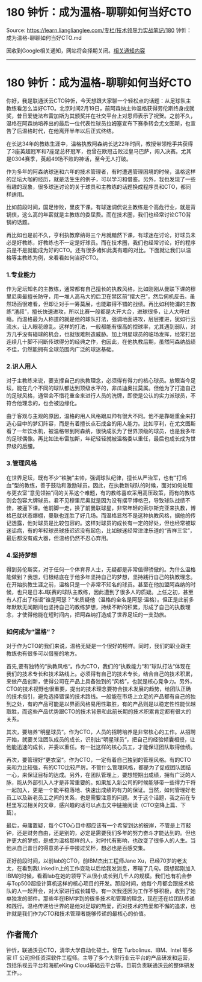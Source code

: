 # 180 钟忻：成为温格-聊聊如何当好CTO 

Source: https://learn.lianglianglee.com/专栏/技术领导力实战笔记/180 钟忻：成为温格-聊聊如何当好CTO.md

因收到Google相关通知，网站将会择期关闭。[相关通知内容](https://lumendatabase.org/notices/44265620)

---

# 180 钟忻：成为温格-聊聊如何当好CTO

你好，我是联通沃云CTO钟忻，今天想跟大家聊一个轻松点的话题：从足球队主教练看怎么当好CTO。北京时间2月19日，前阿森纳主帅温格获得劳伦斯终身成就奖，昔日爱徒法布雷加斯为其颁奖并在社交平台上对恩师表示了祝贺。之前不久，温格在阿森纳培养出的最后一位代表性球员拉姆塞宣布下赛季转会尤文图斯，也宣告了后温格时代，在他离开半年以后正式终结。

在长达34年的教练生涯中，温格执教阿森纳长达22年时间，教授带领枪手共获得了3座英超冠军和7座足总杯冠军，也曾在欧冠击败过皇马巴萨，闯入决赛。尤其是0304赛季，英超49场不败的神话，至今无人打破。

作为多年的阿森纳球迷和六年的技术管理者，有时遭遇管理困境的时候，温格这样的足坛大咖的经历，就是活生生的例子，可以学习和借鉴。另外，我也发现了一些有趣的现象，很多球迷讨论的关于球员和主教练的话题换成程序员和CTO，都同样适用。

比如前段时间，国足惨败，里皮下课。有球迷调侃说主教练是个高危行业，就是背锅侠，这么高的年薪就是主教练的委屈费。而在技术圈，我们也经常讨论CTO背锅的话题。

再比如也是前不久，亨利执教摩纳哥三个月就黯然下课，有球迷在讨论，好球员未必是好教练，好教练也不一定是好球员。而在技术圈，我们也经常讨论，好的程序员是不是就能成为好的CTO。还有很多诸如此类有趣的对比。下面就让我们以温格等主教练为例，来看看如何当好CTO。

### 1.专业能力

作为足坛知名的主教练，通常都有自己擅长的执教风格，比如刚刚从曼联下课的穆里尼奥最擅长防守，用一堆人高马大的后卫在禁区前“摆大巴”，然后伺机反击。虽然场面很难看，但却让对手一筹莫展，也能取得不错的战绩。再比如利物浦的主教练“渣叔”，擅长快速进攻，所以比赛一般都是大开大合，进球很多，让人大呼过瘾。而温格最为人称道的就是他的球队打法，强调地面进攻，层层推进，犹如行云流水，让人眼花缭乱。这样的打法，一般都能有很高的控球率，尤其遇到弱队，对方几乎没有碰球的机会，也就很难制造威胁。加上明星球员的临场发挥，经常打出连续几十脚不间断传球得分的经典之作，也因此，在他执教后期，虽然阿森纳战绩不佳，仍然能拥有全球范围内广泛的球迷基础。

### 2.识人用人

对于主教练来说，要支撑自己的执教理念，必须得有得力的核心球员。放眼当今足坛，能在几个不同的球队都达到顶级水平的，非瓜迪奥拉莫属。但他为了打造自己的足球风格，通常会不惜花重金来进行人员的洗牌，即使是公认的实力派球员，不符合他理念的，也会被边缘化。

由于客观与主观的原因，温格的用人风格跟瓜帅有很大不同。他不是靠砸重金来打造心目中的梦幻阵容，而是有着擅长点石成金的用人能力。比如亨利，在尤文图斯看了一年饮水机，被温格带到阿森纳，很快成长为了世界顶级的球员，也是我多年的足球偶像。再比如法布雷加斯，年纪轻轻就被温格委以重任，最后也成长成为世界级的后腰。

### 3.管理风格

在世界足坛，既有不少“铁腕”主帅，强调球队纪律，擅长从严治军，也有“打鸡血”型的教练，善于鼓动和激励球员。因此，在执教新球队的时候，面对如何处理与更衣室“意见领袖”间的关系这个难题，有的教练喜欢采用高压政策，而有的教练则会包容大牌球员。君不见穆里尼奥就是因为没有摆平博格巴，导致球队战绩不佳，被逼下课。他前脚一走，换了前曼联球星，非常年轻的索尔斯克亚来执教，博格巴就状态爆棚，曼联也连胜了好几场。而温格显然不是这种执教风格，据他的传记透露，他对球员是比较包容的。这样对球员的成长有一定的好处，但也经常被球迷诟病，有的年轻球员球技迟迟没有起色，比如球迷经常津津乐道的“吉祥三宝”，最后都没有成大器，但温格仍然不忍心弃用。

### 4.坚持梦想

得到劳伦斯奖，对于任何一个体育界人士，无疑都是非常值得骄傲的。为什么温格能做到？我想，归根结底在于他多年坚持自己的梦想，坚持践行自己的执教理念。在开始执教生涯之前，温格只是一个非常不知名的球员。甚至在他加盟阿森纳的时候，也只是日本J联赛的球队主教练，因此遭到了很多人的质疑。上任之初，甚至有人打出了标语“谁是阿瑟？”来质疑他（温格的全名是阿瑟·温格）。但正是此前多年默默无闻期间也坚持自己的教练梦想，持续不断的积累，形成了自己的执教理念，才使得他能在短时间内，把阿森纳打造成了世界足坛的一支劲旅。

### 如何成为“温格“？

对于作为CTO的我们来说，温格无疑是一个很好的榜样。同时，我们的职业跟主教练也有很多可以借鉴的地方。

首先,要有独特的“执教风格“。作为CTO，我们的“执教能力“和”球队打法“体现在我们的技术专长和技术路线上。必须得有自己的技术专长，结合自己的技术积累，来做产品创新，使得公司在产品上具备独到的“风格”，也就是核心竞争力。另外，CTO的技术视野也很重要，提出的技术理念要符合技术发展的趋势，给团队正确的技术指引，避免选择错误的技术路线。一般能在市场上立足的产品都有自己的独到之处，有的产品可能是以界面风格易用性取胜，有的产品则是以稳定性性能优越取胜，而这些产品优势跟CTO的技术背景和此前长期的技术积累肯定都有很大的关系。

其次，要培养“明星球员“。作为CTO，人员的招聘培养是非常核心的工作。从招聘开始，就要关注团队成员的成长，识别出“明星球员“，把自己的经验倾囊相授，让他能迅速的成长，并委以重任。有一批这样的核心员工，才能保证团队取得佳绩。

再次，要管理好“更衣室“。作为CTO，一定有着自己独到的管理风格。有的CTO亲和力比较强，有的CTO比较严厉。不管什么管理风格，都是为了促成团队团结一心，来保证目标的达成。另外，在团队管理上，要想短期出成绩，拥有广泛的人脉，能从外部引入人才是非常重要的。如果加入新公司的时候能够带一些得力干将一起加入，更是一个能平稳落地、快速出成绩的有力的保证。当然，如何管理好老员工以及新老员工之间的关系，也是需要注意的问题。关于这个话题，我之前在专栏里写过相关的文章，感兴趣的话可以点击文中链接阅读（CTO空降上篇、下篇）。

最后，毋庸置疑，每个CTO心目中都应该有一个希望到达的彼岸，不管是上市敲钟，还是财务自由，还是别的，必定是需要我们多年的努力奋斗才能达到的。但也许更大的梦想，是成为温格那样的人，对时代有影响，也改变了很多人的人生。当他从自己昔日的得意弟子手中接过奖杯，想必也是百感交集。

正好前段时间，以前lab的CTO，前IBM杰出工程师Jane Xu，已经70岁的老太太，在看到我LinkedIn上的工作变动以后给我发消息，寒暄了几句。回想起刚加入IBM的时候，看着lab在她的领导下从很小成长到几千人的规模。我们也有机会参与Top500超级计算机这样的核心项目的开发。那段时间，她每个月都会跟技术梯队的人一起开会，对大家进行成长辅导。有一次我还因为工作不够积极，收到了她单独发的邮件。那些年在IBM学到的很多技术和管理的理念，现在还在给团队传递和践行。温格传递给世界的是他对足球的热爱，而对技术的热爱和不懈的追求，也许就是我们作为CTO和技术管理者能够传递的最核心的价值。

## 作者简介

钟忻，联通沃云CTO，清华大学自动化硕士。曾在 Turbolinux、IBM、Intel 等多家 IT 公司担任资深软件工程师。主导了多个大型行业云平台的产品研发和运营，包括乐视云平台和海航eKing Cloud基础云平台等。目前负责联通沃云的整体研发工作。。